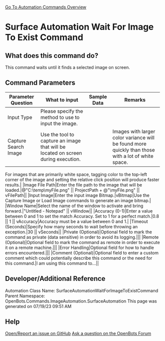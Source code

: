 <!--TITLE: Surface Automation Wait For Image To Exist Command -->
<!-- SUBTITLE: a command in the Image Automation Commands\Surface Automation group. -->
[Go To Automation Commands Overview](/automation-commands)


# Surface Automation Wait For Image To Exist Command


## What does this command do?
This command waits until it finds a selected image on screen.


## Command Parameters
| Parameter Question   	| What to input  	|  Sample Data 	| Remarks  	|
| ---                    | ---               | ---           | ---       |
|Input Type|Please specify the method to use to input the image.|||
|Capture Search Image|Use the tool to capture an image that will be located on screen during execution.||Images with larger color variance will be found more quickly than those with a lot of white space. 
For images that are primarily white space, tagging color to the top-left corner of the image and setting 
the relative click position will produce faster results.|
|Image File Path|Enter the file path to the image that will be loaded.|@"C:\temp\myFile.png" \|\| ProjectPath + @"\myFile.png" \|\| vFilePath||
|Input Image|Enter the input image Bitmap.|vBitmap|Use the Capture Image or Load Image commands to generate an image bitmap.|
|Window Name|Select the name of the window to activate and bring forward.|"Untitled - Notepad" \|\| vWindow||
|Accuracy (0-1)|Enter a value between 0 and 1 to set the match Accuracy. Set to 1 for a perfect match.|0.8 \|\| 1 \|\| vAccuracy|Accuracy must be a value between 0 and 1.|
|Timeout (Seconds)|Specify how many seconds to wait before throwing an exception.|30 \|\| vSeconds||
|Private (Optional)|Optional field to mark the command as private (data sensitive) in order to avoid its logging.|||
|Remote (Optional)|Optional field to mark the command as remote in order to execute it on a remote machine.|||
|Error Handling|Optional field for how to handle errors encountered.|||
|Comment (Optional)|Optional field to enter a custom comment which could potentially describe this command or the need for this command.|I am using this command to...||


## Developer/Additional Reference
Automation Class Name: SurfaceAutomationWaitForImageToExistCommand
Parent Namespace: OpenBots.Commands.ImageAutomation.SurfaceAutomation
This page was generated on 07/19/23 09:51 AM


## Help
[Open/Report an issue on GitHub](https://github.com/OpenBotsAI/OpenBots.Studio/issues/new)
[Ask a question on the OpenBots Forum](https://openbots.ai/forums/)
